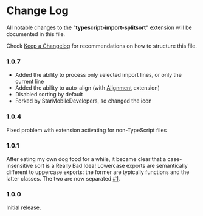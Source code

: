 # Change Log
All notable changes to the "**typescript-import-splitsort**" extension will be documented in this file.

Check [Keep a Changelog](http://keepachangelog.com/) for recommendations on how to structure this file.

### 1.0.7

- Added the ability to process only selected import lines, or only the current line
- Added the ability to auto-align (with [Alignment](https://github.com/annsk/vscode-alignment) extension)
- Disabled sorting by default
- Forked by StarMobileDevelopers, so changed the icon

### 1.0.4

Fixed problem with extension activating for non-TypeScript files

### 1.0.1

After eating my own dog food for a while, it became clear that a case-insensitive sort is a Really Bad Idea! Lowercase exports are semantically different to uppercase exports: the former are typically functions and the latter classes. The two are now separated [#1](https://github.com/mflorence99/typescript-import-splitsort/issues/1).

### 1.0.0

Initial release.
